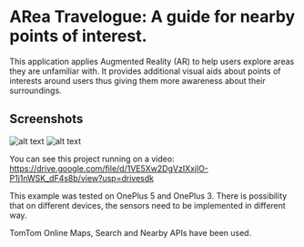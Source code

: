# ARea Travelogue: A guide for nearby points of interest.

This application applies Augmented Reality (AR) to help users explore areas they are unfamiliar with. It provides additional visual aids about points of interests around users thus giving them more awareness about their surroundings.

## Screenshots 
![alt text](https://imgur.com/a/91Wul2g)
![alt text](https://imgur.com/a/8UBTC5g)

You can see this project running on a video: https://drive.google.com/file/d/1VE5Xw2DgVzIXxjlO-P1j1nWSK_dF4s8b/view?usp=drivesdk

This example was tested on OnePlus 5 and OnePlus 3. There is possibility that on different devices, the sensors need to be implemented in different way.

TomTom Online Maps, Search and Nearby APIs have been used.
